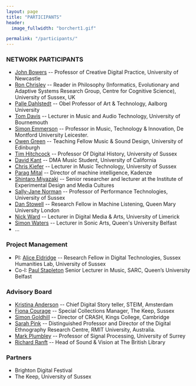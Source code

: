 ```yaml
---
layout: page
title: "PARTICIPANTS"
header:
  image_fullwidth: "borchert1.gif"

permalink: "/participants/"
---
```



### NETWORK PARTICIPANTS
+ [John Bowers](http://www.ncl.ac.uk/sacs/staff/profile/johnbowers.html#background) -- Professor of Creative Digital Practice, University of Newcastle
+ [Ron Chrisley](http://www.sussex.ac.uk/profiles/476) -- Reader in Philosophy (Informatics, Evolutionary and Adaptive Systems Research Group, Centre for Cognitive Science), University of Sussex, UK
+ [Palle Dahlstedt](https://soundcloud.com/palle-dahlstedt) -- Obel Professor of Art & Technology, Aalborg University 
+ [Tom Davis](http://staffprofiles.bournemouth.ac.uk/display/tdavis) -- Lecturer in Music and Audio Technology, University of Bournemouth
+ [Simon Emmerson](http://www.dmu.ac.uk/about-dmu/academic-staff/technology/simon-emmerson/simon-emmerson.aspx) -- Professor in Music, Technology & Innovation, De Montford University Leicester.
+ [Owen Green](http://owengreen.net/) -- 	Teaching Fellow Music & Sound Design, University of Edinburgh
+ [Tim Hitchcock](http://www.sussex.ac.uk/profiles/336034) -- Professor Of Digital History, University of Sussex
+ [David Kant](http://www.davidkant.com/) -- DMA Music Student, University of California
+ [Chris Kiefer](http://www.sussex.ac.uk/profiles/208667) -- Lecturer in Music Technology, University of Sussex
+ [Parag Mital](http://pkmital.com) -- Director of machine intelligence, Kadenze
+ [Shintaro Miyazaki](http://shintaro-miyazaki.com/) -- Senior researcher and lecturer at the Institute of Experimental Design and Media Cultures
+ [Sally-Jane Norman](http://www.sussex.ac.uk/profiles/240005) -- Professor of Performance Technologies, University of Sussex
+ [Dan Stowell](http://c4dm.eecs.qmul.ac.uk/people/dans.html) -- Research Fellow in Machine Listening, Queen Mary University London
+ [Nick Ward](http://www.dmarc.ie/people/academic-staff/nicholas-ward/) -- Lecturer in Digital Media & Arts, University of Limerick
+ [Simon Waters](http://pure.qub.ac.uk/portal/en/persons/simon-waters(2eb6eeb9-1304-4399-ae1c-be09e9e55c89).html) -- Lecturer in Sonic Arts, Queen's University Belfast
+ ...

### Project Management

+ PI: [Alice Eldridge](http://www.sussex.ac.uk/profiles/127749) -- Research Fellow in Digital Technologies, Sussex Humanities Lab,  University of Sussex
+ Co-I: [Paul Stapleton](http://www.paulstapleton.net) Senior Lecturer in Music, SARC, Queen’s University Belfast

### Advisory Board

+ [Kristina Anderson](http://tinything.com/?p=57) -- Chief Digital Story teller, STEIM, Amsterdam
+ [Fiona Courage](http://www.sussex.ac.uk/profiles/9183) --  Special Collections Manager, The Keep, Sussex               
+ [Simon Goldhill](http://www.classics.cam.ac.uk/directory/simon-goldhill) -- Director of CRASH, Kings College, Cambridge
+ [Sarah Pink](http://www1.rmit.edu.au/browse%3BID=vcnfenbj05lv) -- Distinguished Professor and Director of the Digital Ethnography Research Centre, RMIT University, Australia.
+ [Mark Plumbley](http://www.surrey.ac.uk/cvssp/people/mark_plumbley/) -- Professor of Signal Processing, University of Surrey
+ [Richard Ranft](https://uk.linkedin.com/in/richardranft) -- Head of Sound & Vision at The British Library



### Partners
+ Brighton Digital Festival
+ The Keep, University of Sussex
